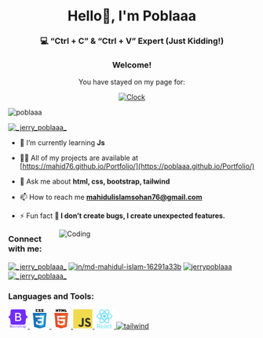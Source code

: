 <h1 align="center">Hello👋, I'm Poblaaa</h1>
<h3 align="center">💻 “Ctrl + C” & “Ctrl + V” Expert (Just Kidding!)</h3>
<h3 align="center">
Welcome!
</h3>

<p align="center">
You have stayed on my page for:
</p>

<p align="center">
<a href="https://github.com/tomchen/animated-svg-clock" title="Animated SVG clock"><img src="https://github.com/tomchen/animated-svg-clock/raw/master/clock.svg" alt="Clock" width="200px" height="200px"></a>
</p>

<p align="left"> <img src="https://komarev.com/ghpvc/?username=poblaaa&label=Profile%20views&color=0e75b6&style=flat" alt="poblaaa" /> </p>

<p align="left"> <a href="https://twitter.com/_jerry_poblaaa_" target="blank"><img src="https://img.shields.io/twitter/follow/_jerry_poblaaa_?logo=twitter&style=for-the-badge" alt="_jerry_poblaaa_" /></a> </p>

- 🌱 I’m currently learning **Js**

- 👨‍💻 All of my projects are available at [https://mahid76.github.io/Portfolio/](https://poblaaa.github.io/Portfolio/)

- 💬 Ask me about **html, css, bootstrap, tailwind**

- 📫 How to reach me **mahidulislamsohan76@gmail.com**

- ⚡ Fun fact **🐛 I don’t create bugs, I create unexpected features.**
<img align="right" alt="Coding" width="400" src="https://media.tenor.com/rePDfDWO3XoAAAAd/hacking.gif">
<h3 align="left">Connect with me:</h3>
 <p align="left">
<a href="https://twitter.com/_jerry_poblaaa_" target="blank"><img align="center" src="https://raw.githubusercontent.com/rahuldkjain/github-profile-readme-generator/master/src/images/icons/Social/twitter.svg" alt="_jerry_poblaaa_" height="30" width="40" /></a>
<a href="https://linkedin.com/in/in/md-mahidul-islam-16291a33b" target="blank"><img align="center" src="https://raw.githubusercontent.com/rahuldkjain/github-profile-readme-generator/master/src/images/icons/Social/linked-in-alt.svg" alt="in/md-mahidul-islam-16291a33b" height="30" width="40" /></a>
<a href="https://fb.com/jerrypoblaaa" target="blank"><img align="center" src="https://raw.githubusercontent.com/rahuldkjain/github-profile-readme-generator/master/src/images/icons/Social/facebook.svg" alt="jerrypoblaaa" height="30" width="40" /></a>
<a href="https://instagram.com/_jerry_poblaaa_" target="blank"><img align="center" src="https://raw.githubusercontent.com/rahuldkjain/github-profile-readme-generator/master/src/images/icons/Social/instagram.svg" alt="_jerry_poblaaa_" height="30" width="40" /></a>
</p>
<h3 align="left">Languages and Tools:</h3>
<p align="left"> <a href="https://getbootstrap.com" target="_blank" rel="noreferrer"> <img src="https://raw.githubusercontent.com/devicons/devicon/master/icons/bootstrap/bootstrap-plain-wordmark.svg" alt="bootstrap" width="40" height="40"/> </a> <a href="https://www.w3schools.com/css/" target="_blank" rel="noreferrer"> <img src="https://raw.githubusercontent.com/devicons/devicon/master/icons/css3/css3-original-wordmark.svg" alt="css3" width="40" height="40"/> </a> <a href="https://www.w3.org/html/" target="_blank" rel="noreferrer"> <img src="https://raw.githubusercontent.com/devicons/devicon/master/icons/html5/html5-original-wordmark.svg" alt="html5" width="40" height="40"/> </a> <a href="https://developer.mozilla.org/en-US/docs/Web/JavaScript" target="_blank" rel="noreferrer"> <img src="https://raw.githubusercontent.com/devicons/devicon/master/icons/javascript/javascript-original.svg" alt="javascript" width="40" height="40"/> </a> <a href="https://reactjs.org/" target="_blank" rel="noreferrer"> <img src="https://raw.githubusercontent.com/devicons/devicon/master/icons/react/react-original-wordmark.svg" alt="react" width="40" height="40"/> </a> <a href="https://tailwindcss.com/" target="_blank" rel="noreferrer"> <img src="https://www.vectorlogo.zone/logos/tailwindcss/tailwindcss-icon.svg" alt="tailwind" width="40" height="40"/> </a> </p>


<!--<p>&nbsp;<img align="center" src="https://github-readme-stats.vercel.app/api?username=poblaaa&show_icons=true&locale=en" alt="poblaaa" /></p> -->


<!--<p><img align="center" height="250px" src="https://i.ibb.co.com/ry3pMb2/poblaaalogo.png" alt="poblaaa" /></p> -->


